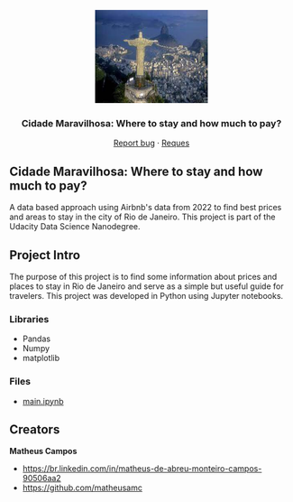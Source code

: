 <p align="center">
  <img src="https://github.com/matheusamc/udacity_datascience_nanodegree_blogpost/blob/main/baixados.jpg" alt="Rio de Janeiro" width="200" height="165">
</p>

<h3 align="center">Cidade Maravilhosa: Where to stay and how much to pay?</h3>

<p align="center">
  <a href="https://github.com/twbs/bootstrap/issues/new?assignees=-&labels=bug&template=bug_report.yml">Report bug</a>
  ·
  <a href="https://github.com/twbs/bootstrap/issues/new?assignees=&labels=feature&template=feature_request.yml">Reques</a>
</p>


## Cidade Maravilhosa: Where to stay and how much to pay?

A data based approach using Airbnb's data from 2022 to find best prices and areas to stay in the city of Rio de Janeiro. This project is part of the Udacity Data Science Nanodegree. 

## Project Intro

The purpose of this project is to find some information about prices and places to stay in Rio de Janeiro and serve as a simple but useful guide for travelers. This project was developed in Python using Jupyter notebooks.

### Libraries
* Pandas
* Numpy
* matplotlib
  
### Files
* <a href = "">main.ipynb</a> 

## Creators

**Matheus Campos**

- <https://br.linkedin.com/in/matheus-de-abreu-monteiro-campos-90506aa2>
- <https://github.com/matheusamc>
